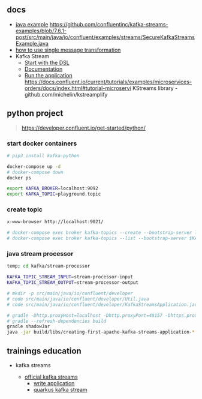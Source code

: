 ## docs
* [java example](https://developer.confluent.io/tutorials/creating-first-apache-kafka-streams-application/kstreams.html)
   https://github.com/confluentinc/kafka-streams-examples/blob/7.6.1-post/src/main/java/io/confluent/examples/streams/SecureKafkaStreamsExample.java
* [how to use single message transformation](https://docs.confluent.io/platform/current/connect/transforms/overview.html)
* Kafka Stream
  * [Start with the DSL](https://github.com/confluentinc/examples)
  * [Documentation](http://docs.confluent.io/current/streams/)
  * [Run the application](http://docs.confluent.io/current/streams/developer-quide.html#running-a-kafka-streams-application)
    https://docs.confluent.io/current/tutorials/examples/microservices-orders/docs/index.html#tutorial-microservi
  KStreams library - github.com/michelin/kstreamplify

## python project 
> https://developer.confluent.io/get-started/python/

### start docker containers
```sh
# pip3 install kafka-python

docker-compose up -d
# docker-compose down
docker ps

export KAFKA_BROKER=localhost:9092
export KAFKA_TOPIC=playground.topic
```

### create topic
```sh
x-www-browser http://localhost:9021/

# docker-compose exec broker kafka-topics --create --bootstrap-server localhost:9092 --replication-factor 1 --partitions 1 --topic playground.topic
# docker-compose exec broker kafka-topics --list --bootstrap-server $KAFKA_BROKER
```

### java stream processor
```sh
temp; cd kafka/stream-processor

KAFKA_TOPIC_STREAM_INPUT=stream-processor-input
KAFKA_TOPIC_STREAM_OUTPUT=stream-processor-output

# mkdir -p src/main/java/io/confluent/developer
# code src/main/java/io/confluent/developer/Util.java
# code src/main/java/io/confluent/developer/KafkaStreamsApplication.java

# gradle -Dhttp.proxyHost=localhost -Dhttp.proxyPort=48157 -Dhttps.proxyHost=localhost -Dhttps.proxyPort=48157 build
# gradle --refresh-dependencies build
gradle shadowJar
java -jar build/libs/creating-first-apache-kafka-streams-application-*.jar configuration/dev.properties
```

## trainings education

* kafka streams
  
  * [official kafka streams](https://kafka.apache.org/documentation/streams/)
    * [write application](https://kafka.apache.org/37/documentation/streams/tutorial)
    * [quarkus kafka stream](https://quarkus.io/guides/kafka-streams)
  